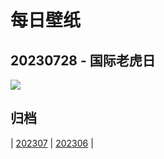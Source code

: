 # 每日壁纸

## 20230728 - 国际老虎日

![](https://www.bing.com/th?id=OHR.TigerIndia_ZH-CN6657629375_UHD.jpg)

## 归档

| [202307](/202307/README.md)
| [202306](/202306/README.md)
|